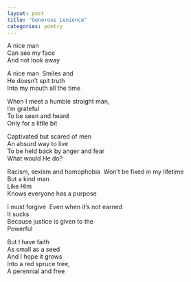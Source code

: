 ```yaml
---
layout: post
title: "Generous Lenience"
categories: poetry
---
```


A nice man  
Can see my face  
And not look away  

A nice man  
Smiles and  
He doesn’t spit truth  
Into my mouth all the time  

When I meet a humble straight man,  
I’m grateful  
To be seen and heard  
Only for a little bit  

Captivated but scared of men  
An absurd way to live  
To be held back by anger and fear  
What would He do?  

Racism, sexism and homophobia  
Won’t be fixed in my lifetime  
But a kind man  
Like Him  
Knows everyone has a purpose  

I must forgive  
Even when it’s not earned  
It sucks  
Because justice is given to the  
Powerful  

But I have faith  
As small as a seed  
And I hope it grows  
Into a red spruce tree,  
A perennial and free  
